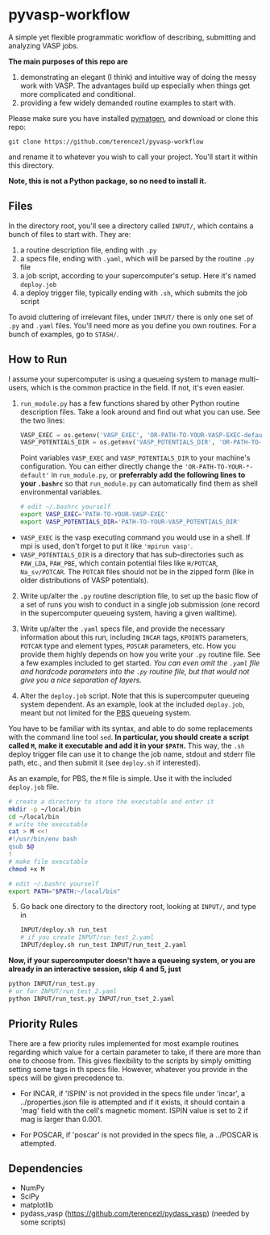 pyvasp-workflow
===============

A simple yet flexible programmatic workflow of describing, submitting and analyzing VASP jobs.

**The main purposes of this repo are**

1. demonstrating an elegant (I think) and intuitive way of doing the messy work with VASP. The advantages build up especially when things get more complicated and conditional.
2. providing a few widely demanded routine examples to start with.

Please make sure you have installed [pymatgen](http://pymatgen.org/), and download or clone this repo:

    git clone https://github.com/terencezl/pyvasp-workflow

and rename it to whatever you wish to call your project. You'll start it within this directory.

**Note, this is not a Python package, so no need to install it.**

Files
-----

In the directory root, you'll see a directory called `INPUT/`, which contains a bunch of files to start with. They are:

1. a routine description file, ending with `.py`
2. a specs file, ending with `.yaml`, which will be parsed by the routine `.py` file
3. a job script, according to your supercomputer's setup. Here it's named `deploy.job`
4. a deploy trigger file, typically ending with `.sh`, which submits the job script

To avoid cluttering of irrelevant files, under `INPUT/` there is only one set of `.py` and `.yaml` files. You'll need more as you define you own routines. For a bunch of examples, go to `STASH/`.

How to Run
----------

I assume your supercomputer is using a queueing system to manage multi-users, which is the common practice in the field. If not, it's even easier.

1. `run_module.py` has a few functions shared by other Python routine description files. Take a look around and find out what you can use. See the two lines:

   ```python
   VASP_EXEC = os.getenv('VASP_EXEC', 'OR-PATH-TO-YOUR-VASP-EXEC-default')
   VASP_POTENTIALS_DIR = os.getenv('VASP_POTENTIALS_DIR', 'OR-PATH-TO-YOUR-VASP_POTENTIALS_DIR-default')
   ```

   Point variables `VASP_EXEC` and `VASP_POTENTIALS_DIR` to your machine's configuration. You can either directly change the `'OR-PATH-TO-YOUR-*-default'` in `run_module.py`, or **preferrably add the following lines to your `.bashrc`** so that `run_module.py` can automatically find them as shell environmental variables.

   ```bash
   # edit ~/.bashrc yourself
   export VASP_EXEC='PATH-TO-YOUR-VASP-EXEC'
   export VASP_POTENTIALS_DIR='PATH-TO-YOUR-VASP_POTENTIALS_DIR'
   ```

  * `VASP_EXEC` is the vasp executing command you would use in a shell. If mpi is used, don't forget to put it like `'mpirun vasp'`.
  * `VASP_POTENTIALS_DIR` is a directory that has sub-directories such as `PAW_LDA`, `PAW_PBE`, which contain potential files like `H/POTCAR`, `Na_sv/POTCAR`. The `POTCAR` files should not be in the zipped form (like in older distributions of VASP potentials).

2. Write up/alter the `.py` routine description file, to set up the basic flow of a set of runs you wish to conduct in a single job submission (one record in the supercomputer queueing system, having a given walltime).

3. Write up/alter the `.yaml` specs file, and provide the necessary information about this run, including `INCAR` tags, `KPOINTS` parameters, `POTCAR` type and element types, `POSCAR` parameters, etc. How you provide them highly depends on how you write your `.py` routine file. See a few examples included to get started. *You can even omit the `.yaml` file and hardcode parameters into the `.py` routine file, but that would not give you a nice separation of layers.*

4. Alter the `deploy.job` script. Note that this is supercomputer queueing system dependent. As an example, look at the included `deploy.job`, meant but not limited for the [PBS](https://en.wikipedia.org/wiki/Portable_Batch_System) queueing system.

  You have to be familiar with its syntax, and able to do some replacements with the command line tool `sed`. **In particular, you should create a script called `M`, make it executable and add it in your `$PATH`.** This way, the `.sh` deploy trigger file can use it to change the job name, stdout and stderr file path, etc., and then submit it (see `deploy.sh` if interested).
   
   As an example, for PBS, the `M` file is simple. Use it with the included `deploy.job` file.
   
   ```bash
   # create a directory to store the executable and enter it
   mkdir -p ~/local/bin
   cd ~/local/bin
   # write the executable
   cat > M <<!
   #!/usr/bin/env bash
   qsub $@
   !
   # make file executable
   chmod +x M

   # edit ~/.bashrc yourself
   export PATH="$PATH:~/local/bin"
   ```

5. Go back one directory to the directory root, looking at `INPUT/`, and type in

   ```bash
   INPUT/deploy.sh run_test
   # if you create INPUT/run_test_2.yaml
   INPUT/deploy.sh run_test INPUT/run_test_2.yaml
   ```

**Now, if your supercomputer doesn't have a queueing system, or you are already in an interactive session, skip 4 and 5, just**

```bash
python INPUT/run_test.py
# or for INPUT/run_test_2.yaml
python INPUT/run_test.py INPUT/run_tset_2.yaml
```

Priority Rules
--------------

There are a few priority rules implemented for most example routines regarding which value for a certain parameter to take, if there are more than one to choose from. This gives flexibility to the scripts by simply omitting setting some tags in th specs file. However, whatever you provide in the specs will be given precedence to.

* For INCAR, if 'ISPIN' is not provided in the specs file under 'incar', a ../properties.json file is attempted and if it exists, it should contain a 'mag' field with the cell's magnetic moment. ISPIN value is set to 2 if mag is larger than 0.001.

* For POSCAR, if 'poscar' is not provided in the specs file, a ../POSCAR is attempted.

Dependencies
------------

* NumPy
* SciPy
* matplotlib
* pydass_vasp (https://github.com/terencezl/pydass_vasp) (needed by some scripts)
